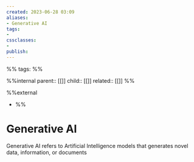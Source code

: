 ```yaml
---
created: 2023-06-28 03:09
aliases: 
- Generative AI
tags:
- 
cssclasses:
- 
publish:
---
```


%%
tags:
%%

%%internal
parent:: [[]]
child:: [[]]
related:: [[]]
%%

%%external

- []()
%%

# Generative AI

Generative AI refers to Artificial Intelligence models that generates novel data, information, or documents
